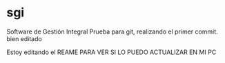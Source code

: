 # sgi
Software de Gestión Integral
Prueba para git, realizando el primer commit.
bien editado

Estoy editando el REAME PARA VER SI LO PUEDO ACTUALIZAR EN MI PC
